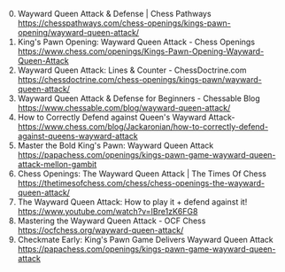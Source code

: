 0. Wayward Queen Attack & Defense | Chess Pathways
https://chesspathways.com/chess-openings/kings-pawn-opening/wayward-queen-attack/
1. King's Pawn Opening: Wayward Queen Attack - Chess Openings
https://www.chess.com/openings/Kings-Pawn-Opening-Wayward-Queen-Attack
2. Wayward Queen Attack: Lines & Counter - ChessDoctrine.com
https://chessdoctrine.com/chess-openings/kings-pawn/wayward-queen-attack/
3. Wayward Queen Attack & Defense for Beginners - Chessable Blog
https://www.chessable.com/blog/wayward-queen-attack/
4. How to Correctly Defend against Queen's Wayward Attack-
https://www.chess.com/blog/Jackaronian/how-to-correctly-defend-against-queens-wayward-attack
5. Master the Bold King's Pawn: Wayward Queen Attack
https://papachess.com/openings/kings-pawn-game-wayward-queen-attack-mellon-gambit
6. Chess Openings: The Wayward Queen Attack | The Times Of Chess
https://thetimesofchess.com/chess/chess-openings-the-wayward-queen-attack/
7. The Wayward Queen Attack: How to play it + defend against it!
https://www.youtube.com/watch?v=IBre1zK6FG8
8. Mastering the Wayward Queen Attack - OCF Chess
https://ocfchess.org/wayward-queen-attack/
9. Checkmate Early: King's Pawn Game Delivers Wayward Queen Attack
https://papachess.com/openings/kings-pawn-game-wayward-queen-attack
